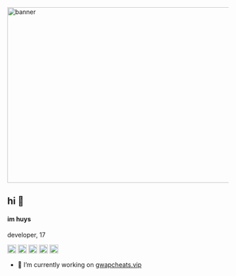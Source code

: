 <img src="https://media.discordapp.net/attachments/1333855131103396001/1338013637666672730/GettyImages-2166462891_WEB_1.png?ex=67aadb4e&is=67a989ce&hm=ed7484f38f017564dfc902eaffb574a2c6399c20a8a4dc3bc2cab230c389fd0e&=&format=webp&quality=lossless&width=1472&height=982" alt="banner" height="400" width="800">

## hi 👋

#### im huys
developer, 17

<img src="https://abrudz.github.io/logos/Python.svg" alt="logo" width="20"/> <img src="https://abrudz.github.io/logos/JS.svg" alt="logo" width="20"/>  <img src="https://abrudz.github.io/logos/Java.svg" alt="logo" width="20"/> <img src="https://abrudz.github.io/logos/Lua.svg" alt="logo" width="20"/> <img src="https://docs.skriptlang.org/assets/icon.png" alt="logo" width="20"/>

- 🔭 I’m currently working on [gwapcheats.vip](https://github.com/gwapcheats)
